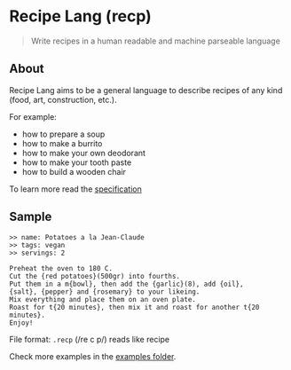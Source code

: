 # Recipe Lang (recp)

> Write recipes in a human readable and machine parseable language

## About

Recipe Lang aims to be a general language to describe recipes of any kind (food, art, construction, etc.).

For example:
- how to prepare a soup
- how to make a burrito
- how to make your own deodorant
- how to make your tooth paste
- how to build a wooden chair

To learn more read the [specification](./spec.md)

## Sample

```recp
>> name: Potatoes a la Jean-Claude
>> tags: vegan
>> servings: 2

Preheat the oven to 180 C.
Cut the {red potatoes}(500gr) into fourths.
Put them in a m{bowl}, then add the {garlic}(8), add {oil},
{salt}, {pepper} and {rosemary} to your likeing.
Mix everything and place them on an oven plate.
Roast for t{20 minutes}, then mix it and roast for another t{20 minutes}.
Enjoy!
```

File format: `.recp` (/re c p/) reads like recipe

Check more examples in the [examples folder](./examples/).
